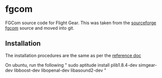 fgcom
=====

FGCom source code for Flight Gear. This was taken from the [sourceforge fgcom](https://appfgcom.svn.sourceforge.net/svnroot/fgcom) source and moved into git.

Installation
------------
The installation procedures are the same as per the [reference doc](http://code.google.com/p/fgcomgui/w/list)

On ubuntu, run the following
"
sudo aptitude install plib1.8.4-dev simgear-dev libboost-dev libopenal-dev libasound2-dev
"
